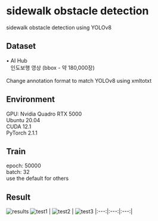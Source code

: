# sidewalk obstacle detection
sidewalk obstacle detection using YOLOv8

## Dataset
<div style="display:flex; flex-direction:row;">
  • AI Hub
</div>
<div style="display:flex; flex-direction:row;">
  &nbsp&nbsp 인도보행 영상 (bbox - 약 180,000장)
</div>
<br>
<div style="display:flex; flex-direction:row;">
Change annotation format to match YOLOv8 using xmltotxt
</div>

## Environment
<div style="display:flex; flex-direction:row;">
  GPU: Nvidia Quadro RTX 5000
</div>
<div style="display:flex; flex-direction:row;">
  Ubuntu 20.04
</div>
<div style="display:flex; flex-direction:row;">
  CUDA 12.1
</div>
<div style="display:flex; flex-direction:row;">
  PyTorch 2.1.1
</div>

## Train
<div style="display:flex; flex-direction:row;">
  epoch: 50000
</div>
<div style="display:flex; flex-direction:row;">
  batch: 32
</div>
<div style="display:flex; flex-direction:row;">
  use the default for others
</div>

## Result
![results](https://github.com/the0807/Sidewalk-Obstacle-Detection/assets/73097985/e06e56c1-65c1-4a3b-81a9-2f6edecb72a4)
![test1](https://github.com/the0807/Sidewalk-Obstacle-Detection/assets/73097985/128fd68e-3a31-49d5-91c0-3d5be7ff2d9b) | ![test2](https://github.com/the0807/Sidewalk-Obstacle-Detection/assets/73097985/ac31dd60-bc49-418a-9f47-9003e1040d4a) | ![test3](https://github.com/the0807/Sidewalk-Obstacle-Detection/assets/73097985/1e8ad8bf-5abb-4abe-a056-6f41eea916d2)
|:---:|:---:|:---:|


